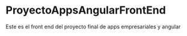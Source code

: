 # ProyectoAppsAngularFrontEnd
Este es el front end del proyecto final de apps empresariales y angular
